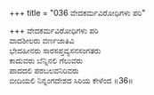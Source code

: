 +++
title = "036 ವೇದಕರ್ಮವಿರೋಧಿಗಳು ಪರಿ"

+++
ವೇದಕರ್ಮವಿರೋಧಿಗಳು ಪರಿ  
ವಾದಶೀಲರು ವರ್ಣಜಾತಿವಿ  
ಭೇದಹೀನರು ಸಾರಸಪ್ತವ್ಯಸನಸಂಗತರು  
ಕಾದುವರು ಬೆನ್ನಿನಲಿ ಗೆಲುವರು  
ಪಾದದಲಿ ಪರಬಲವನಿರಿವರು  
ಬೀದಿಯಲಿ ನಿನ್ನಂಗದೇಶದ ಸಿರಿಯ ಕೇಳೆಂದ      ॥36॥